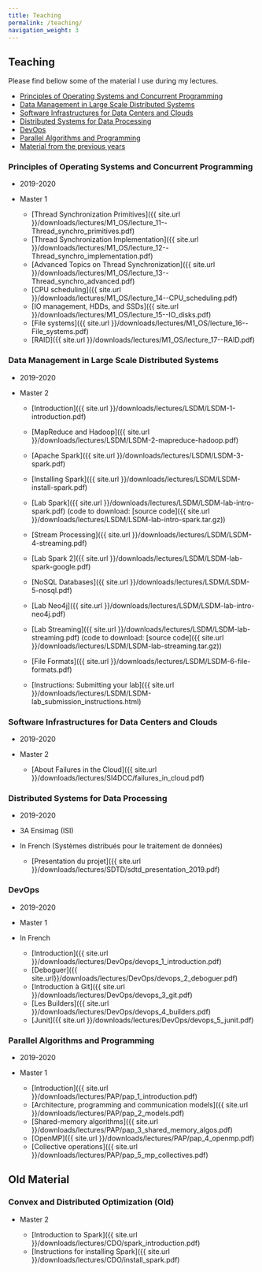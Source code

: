 ```yaml
---
title: Teaching
permalink: /teaching/
navigation_weight: 3
---
```


## Teaching

Please find bellow some of the material I use during my lectures.

- [Principles of Operating Systems and Concurrent
  Programming](#principles-of-operating-systems-and-concurrent-programming)
- [Data Management in Large Scale Distributed Systems](#data-management-in-large-scale-distributed-systems)
- [Software Infrastructures for Data Centers and Clouds](#software-infrastructures-for-data-centers-and-clouds)
- [Distributed Systems for Data
  Processing](#distributed-systems-for-data-processing)
- [DevOps](#devops)
- [Parallel Algorithms and
  Programming](#parallel-algorithms-and-programming)
- [Material from the previous years](#old-material)

### Principles of Operating Systems and Concurrent Programming

- 2019-2020
- Master 1

  - [Thread Synchronization Primitives]({{ site.url }}/downloads/lectures/M1_OS/lecture_11--Thread_synchro_primitives.pdf)
  - [Thread Synchronization Implementation]({{ site.url }}/downloads/lectures/M1_OS/lecture_12--Thread_synchro_implementation.pdf)
  - [Advanced Topics on Thread Synchronization]({{ site.url }}/downloads/lectures/M1_OS/lecture_13--Thread_synchro_advanced.pdf)
  - [CPU scheduling]({{ site.url }}/downloads/lectures/M1_OS/lecture_14--CPU_scheduling.pdf)
  - [IO management, HDDs, and SSDs]({{ site.url }}/downloads/lectures/M1_OS/lecture_15--IO_disks.pdf)
  - [File systems]({{ site.url }}/downloads/lectures/M1_OS/lecture_16--File_systems.pdf)
  - [RAID]({{ site.url }}/downloads/lectures/M1_OS/lecture_17--RAID.pdf)


### Data Management in Large Scale Distributed Systems

- 2019-2020
- Master 2

  - [Introduction]({{ site.url }}/downloads/lectures/LSDM/LSDM-1-introduction.pdf)
  - [MapReduce and Hadoop]({{ site.url }}/downloads/lectures/LSDM/LSDM-2-mapreduce-hadoop.pdf)
  - [Apache Spark]({{ site.url }}/downloads/lectures/LSDM/LSDM-3-spark.pdf)
  - [Installing Spark]({{ site.url }}/downloads/lectures/LSDM/LSDM-install-spark.pdf)
  - [Lab Spark]({{ site.url
    }}/downloads/lectures/LSDM/LSDM-lab-intro-spark.pdf) (code to
    download: [source code]({{ site.url
    }}/downloads/lectures/LSDM/LSDM-lab-intro-spark.tar.gz))
  - [Stream Processing]({{ site.url
    }}/downloads/lectures/LSDM/LSDM-4-streaming.pdf)
  - [Lab Spark 2]({{ site.url
    }}/downloads/lectures/LSDM/LSDM-lab-spark-google.pdf)
  - [NoSQL Databases]({{ site.url
    }}/downloads/lectures/LSDM/LSDM-5-nosql.pdf)
  - [Lab Neo4j]({{ site.url
    }}/downloads/lectures/LSDM/LSDM-lab-intro-neo4j.pdf)
  - [Lab Streaming]({{ site.url
    }}/downloads/lectures/LSDM/LSDM-lab-streaming.pdf) (code to
    download: [source code]({{ site.url
    }}/downloads/lectures/LSDM/LSDM-lab-streaming.tar.gz))
  - [File Formats]({{ site.url
    }}/downloads/lectures/LSDM/LSDM-6-file-formats.pdf)


  - [Instructions: Submitting your lab]({{ site.url
    }}/downloads/lectures/LSDM/LSDM-lab_submission_instructions.html)


### Software Infrastructures for Data Centers and Clouds

- 2019-2020
- Master 2

  - [About Failures in the Cloud]({{ site.url }}/downloads/lectures/SI4DCC/failures_in_cloud.pdf)


### Distributed Systems for Data Processing

- 2019-2020
- 3A Ensimag (ISI)
- In French (Systèmes distribués pour le traitement de données)

  - [Presentation du projet]({{ site.url }}/downloads/lectures/SDTD/sdtd_presentation_2019.pdf)

### DevOps

- 2019-2020
- Master 1
- In French

    - [Introduction]({{ site.url }}/downloads/lectures/DevOps/devops_1_introduction.pdf)
    - [Deboguer]({{ site.url}}/downloads/lectures/DevOps/devops_2_deboguer.pdf)
    - [Introduction à Git]({{ site.url }}/downloads/lectures/DevOps/devops_3_git.pdf)
    - [Les Builders]({{ site.url }}/downloads/lectures/DevOps/devops_4_builders.pdf)
    - [Junit]({{ site.url }}/downloads/lectures/DevOps/devops_5_junit.pdf)
    <!-- - [Les conteneurs]({{ site.url }}/downloads/lectures/DevOps/devops_6_containers.pdf) -->
    <!-- - [Couverture de code]({{ site.url }}/downloads/lectures/DevOps/devops_7_couverture.pdf) -->
    <!-- - [Les forges]({{ site.url }}/downloads/lectures/DevOps/devops_8_forge.pdf) -->
    <!-- - [Les numéros de version]({{ site.url }}/downloads/lectures/DevOps/devops_9_version_numbers.pdf) -->
    <!-- - [Maven]({{ site.url }}/downloads/lectures/DevOps/devops_10_maven.pdf) -->
    <!-- - [Intégration continue]({{ site.url }}/downloads/lectures/DevOps/devops_11_Integration_Continue.pdf) -->


### Parallel Algorithms and Programming

- 2019-2020
- Master 1

    - [Introduction]({{ site.url
      }}/downloads/lectures/PAP/pap_1_introduction.pdf)
    - [Architecture, programming and communication models]({{ site.url
      }}/downloads/lectures/PAP/pap_2_models.pdf)
    - [Shared-memory algorithms]({{ site.url
      }}/downloads/lectures/PAP/pap_3_shared_memory_algos.pdf)
    - [OpenMP]({{ site.url
      }}/downloads/lectures/PAP/pap_4_openmp.pdf)
    - [Collective operations]({{ site.url
      }}/downloads/lectures/PAP/pap_5_mp_collectives.pdf)
    <!-- - [Introduction to MPI]({{ site.url }}/downloads/lectures/PAP/pap_6_mpi.pdf) -->
    <!-- - [Interconnection networks]({{ site.url }}/downloads/lectures/PAP/pap_7_networks.pdf) -->
    <!-- - [Distributed-memory algorithms]({{ site.url }}/downloads/lectures/PAP/pap_8_dist_memory_algos.pdf) -->


<!-- - [Fault tolerance for Parallel Applications]({{ site.url }}/downloads/lectures/PAP/pap_10_ft.pdf) -->

## Old Material

<!-- ### Principles of Operating Systems and Concurrent Programming (Old) -->

<!-- - Master 1 -->





<!-- ### Data Management in Large Scale Distributed Systems (Old) -->

<!-- - Master 2 -->

<!--   - [NoSQL Databases 2]({{ site.url -->
<!--     }}/downloads/lectures/LSDM/LSDM-6-nosql2.pdf) (Material of -->
<!--     Francieli Zanon Boito) -->
<!--   - [Performance]({{ site.url -->
<!--     }}/downloads/lectures/LSDM/LSDM-7-Performances.pdf) (Material of -->
<!--     Yves Denneulin) -->



<!-- ### Parallel Algorithms and Programming -->

<!-- - Master 1 -->

<!--     - [Introduction]({{ site.url -->
<!--       }}/downloads/lectures/PAP/pap_1_introduction.pdf) -->
<!--     - [Architecture, programming and communication models]({{ site.url -->
<!--       }}/downloads/lectures/PAP/pap_2_models.pdf) -->
<!--     - [Shared-memory algorithms]({{ site.url -->
<!--       }}/downloads/lectures/PAP/pap_3_shared_memory_algos.pdf) -->
<!--     - [OpenMP]({{ site.url -->
<!--       }}/downloads/lectures/PAP/pap_4_openmp.pdf) -->
<!--     - [Collective operations]({{ site.url -->
<!--       }}/downloads/lectures/PAP/pap_5_mp_collectives.pdf) -->
<!--     - [Introduction to MPI]({{ site.url }}/downloads/lectures/PAP/pap_6_mpi.pdf) -->
<!--     - [Interconnection networks]({{ site.url }}/downloads/lectures/PAP/pap_7_networks.pdf) -->
<!--     - [Distributed-memory algorithms]({{ site.url }}/downloads/lectures/PAP/pap_8_dist_memory_algos.pdf) -->
    
<!--     - [Fault tolerance for Parallel Applications]({{ site.url }}/downloads/lectures/PAP/pap_10_ft.pdf) -->


    

### Convex and Distributed Optimization (Old)

- Master 2

  - [Introduction to Spark]({{ site.url
    }}/downloads/lectures/CDO/spark_introduction.pdf)
  - [Instructions for installing Spark]({{ site.url }}/downloads/lectures/CDO/install_spark.pdf)


